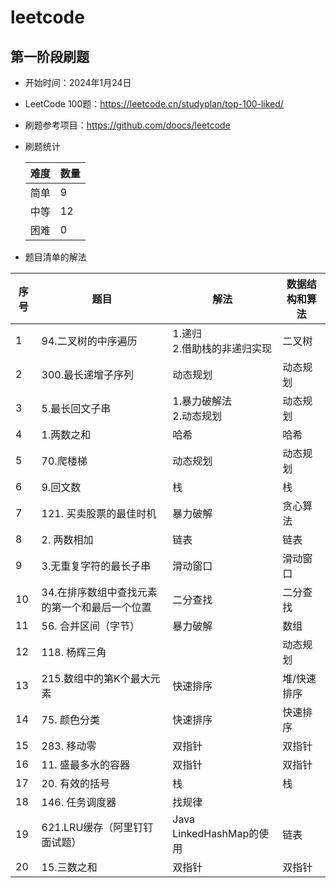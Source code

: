 # leetcode


## 第一阶段刷题
* 开始时间：2024年1月24日
* LeetCode 100题：https://leetcode.cn/studyplan/top-100-liked/
* 刷题参考项目：https://github.com/doocs/leetcode
* 刷题统计

    | 难度 | 数量 |
    |----|----|
    | 简单 | 9  |
    | 中等 | 12 |
    | 困难 | 0  |

* 题目清单的解法
    
| 序号 | 题目                       | 解法                    | 数据结构和算法 |
|----|--------------------------|-----------------------|---------|
| 1  | 94.二叉树的中序遍历              | 1.递归<br/>2.借助栈的非递归实现  | 二叉树     |
| 2  | 300.最长递增子序列              | 动态规划                  | 动态规划    |
| 3  | 5.最长回文子串                 | 1.暴力破解法<br/>2.动态规划    | 动态规划    |
| 4  | 1.两数之和                   | 哈希                    | 哈希      |
| 5  | 70.爬楼梯                   | 动态规划                  | 动态规划    |
| 6  | 9.回文数                    | 栈                     | 栈       |
| 7  | 121. 买卖股票的最佳时机           | 暴力破解                  | 贪心算法    |
| 8  | 2. 两数相加                  | 链表                    | 链表      |
| 9  | 3.无重复字符的最长子串             | 滑动窗口                  | 滑动窗口    |
| 10 | 34.在排序数组中查找元素的第一个和最后一个位置 | 二分查找                  | 二分查找    |
| 11 | 56. 合并区间（字节）             | 暴力破解                  | 数组      |
| 12 | 118. 杨辉三角                |                       | 动态规划    |
| 13 | 215.数组中的第K个最大元素          | 快速排序                  | 堆/快速排序  |
| 14 | 75. 颜色分类                 | 快速排序                  | 快速排序    |
| 15 | 283. 移动零                 | 双指针                   | 双指针     |
| 16 | 11. 盛最多水的容器              | 双指针                   | 双指针     |
| 17 | 20. 有效的括号                | 栈                     | 栈       |
| 18 | 146. 任务调度器               | 找规律                   |         |
| 19 | 621.LRU缓存（阿里钉钉面试题）       | Java LinkedHashMap的使用 | 链表      |
| 20 | 15.三数之和                         | 双指针                   | 双指针     |









